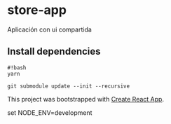 # store-app
Aplicación con ui compartida



## Install dependencies

```
#!bash
yarn

git submodule update --init --recursive
```



This project was bootstrapped with [Create React App](https://github.com/facebook/create-react-app).



set NODE_ENV=development

